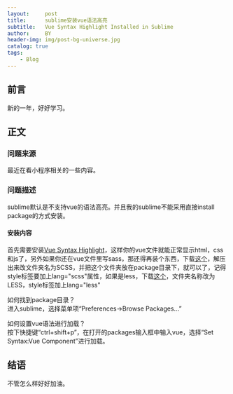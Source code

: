 ```yaml
---
layout:     post
title:      sublime安装vue语法高亮
subtitle:   Vue Syntax Highlight Installed in Sublime
author:     BY
header-img: img/post-bg-universe.jpg
catalog: true
tags:
    - Blog
---
```



## 前言

新的一年，好好学习。

## 正文

### 问题来源

最近在看小程序相关的一些内容。

### 问题描述

sublime默认是不支持vue的语法高亮。并且我的sublime不能采用直接install package的方式安装。 

#### 安装内容
首先需要安装[Vue Syntax Highlight](https://github.com/vuejs/vue-syntax-highlight)，这样你的vue文件就能正常显示html，css和js了，另外如果你还在vue文件里写sass，那还得再装个东西，下载[这个](https://codeload.github.com/MarioRicalde/SCSS.tmbundle/legacy.zip/SublimeText2)，解压出来改文件夹名为SCSS，并把这个文件夹放在package目录下，就可以了，记得style标签要加上lang="scss"属性，如果是less，下载[这个](https://codeload.github.com/danro/LESS-sublime/legacy.zip/master)，文件夹名称改为LESS，style标签加上lang="less"

如何找到package目录？  
进入sublime，选择菜单项“Preferences->Browse Packages...”  

如何设置vue语法进行加载？  
按下快捷键“ctrl+shift+p”，在打开的packages输入框中输入vue，选择“Set Syntax:Vue Component”进行加载。  

## 结语
不管怎么样好好加油。
